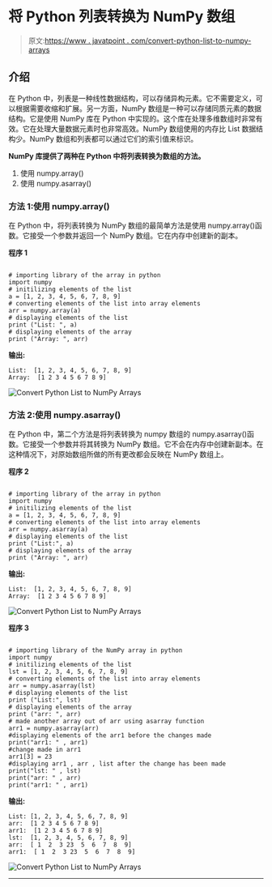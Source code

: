# 将 Python 列表转换为 NumPy 数组

> 原文:[https://www . javatpoint . com/convert-python-list-to-numpy-arrays](https://www.javatpoint.com/convert-python-list-to-numpy-arrays)

## 介绍

在 Python 中，列表是一种线性数据结构，可以存储异构元素。它不需要定义，可以根据需要收缩和扩展。另一方面，NumPy 数组是一种可以存储同质元素的数据结构。它是使用 NumPy 库在 Python 中实现的。这个库在处理多维数组时非常有效。它在处理大量数据元素时也非常高效。NumPy 数组使用的内存比 List 数据结构少。NumPy 数组和列表都可以通过它们的索引值来标识。

**NumPy 库提供了两种在 Python 中将列表转换为数组的方法。**

1.  使用 numpy.array()
2.  使用 numpy.asarray()

### 方法 1:使用 numpy.array()

在 Python 中，将列表转换为 NumPy 数组的最简单方法是使用 numpy.array()函数。它接受一个参数并返回一个 NumPy 数组。它在内存中创建新的副本。

**程序 1**

```

# importing library of the array in python
import numpy
# initilizing elements of the list
a = [1, 2, 3, 4, 5, 6, 7, 8, 9]
# converting elements of the list into array elements
arr = numpy.array(a)
# displaying elements of the list
print ("List: ", a)
# displaying elements of the array
print ("Array: ", arr)

```

**输出:**

```
List:  [1, 2, 3, 4, 5, 6, 7, 8, 9]
Array:  [1 2 3 4 5 6 7 8 9]

```

![Convert Python List to NumPy Arrays](../Images/0110e952aae48c2c3350aba8a2ee5285.png)

### 方法 2:使用 numpy.asarray()

在 Python 中，第二个方法是将列表转换为 numpy 数组的 numpy.asarray()函数。它接受一个参数并将其转换为 NumPy 数组。它不会在内存中创建新副本。在这种情况下，对原始数组所做的所有更改都会反映在 NumPy 数组上。

**程序 2**

```

# importing library of the array in python
import numpy
# initilizing elements of the list
a = [1, 2, 3, 4, 5, 6, 7, 8, 9]
# converting elements of the list into array elements
arr = numpy.asarray(a)
# displaying elements of the list
print ("List:", a)
# displaying elements of the array
print ("Array: ", arr)

```

**输出:**

```
List:  [1, 2, 3, 4, 5, 6, 7, 8, 9]
Array:  [1 2 3 4 5 6 7 8 9]

```

![Convert Python List to NumPy Arrays](../Images/267b02eb39f851d505d7409e4258b3e4.png)

**程序 3**

```

# importing library of the NumPy array in python
import numpy
# initilizing elements of the list
lst = [1, 2, 3, 4, 5, 6, 7, 8, 9]
# converting elements of the list into array elements
arr = numpy.asarray(lst)
# displaying elements of the list
print ("List:", lst)
# displaying elements of the array
print ("arr: ", arr)
# made another array out of arr using asarray function
arr1 = numpy.asarray(arr)
#displaying elements of the arr1 before the changes made
print("arr1: " , arr1)
#change made in arr1
arr1[3] = 23
#displaying arr1 , arr , list after the change has been made
print("lst: " , lst)
print("arr: " , arr)
print("arr1: " , arr1)

```

**输出:**

```
List: [1, 2, 3, 4, 5, 6, 7, 8, 9]
arr:  [1 2 3 4 5 6 7 8 9]
arr1:  [1 2 3 4 5 6 7 8 9]
lst:  [1, 2, 3, 4, 5, 6, 7, 8, 9]
arr:  [ 1  2  3 23  5  6  7  8  9]
arr1:  [ 1  2  3 23  5  6  7  8  9]

```

![Convert Python List to NumPy Arrays](../Images/4d2ece63de11c7c8abee0adb934ef307.png)

* * *